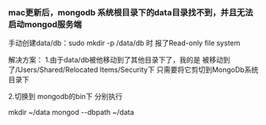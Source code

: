 ### mac更新后，mongodb  系统根目录下的data目录找不到，并且无法启动mongod服务端

手动创建data/db：sudo mkdir -p /data/db 时 报了Read-only file system

解决方案：
1.由于data/db被他移动到了其他目录下了，我的是
被移动到了/Users/Shared/Relocated Items/Security下 只需要将它剪切到MongoDb系统目录下

2.切换到  mongodb的bin下 分别执行

mkdir ~/data 
mongod --dbpath ~/data

 
